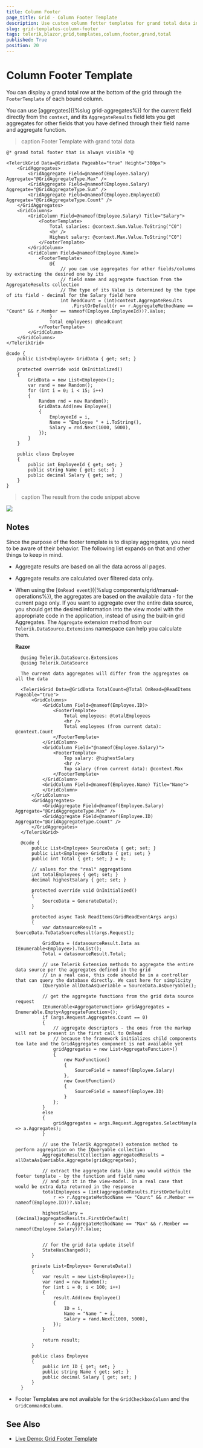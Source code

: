 ```yaml
---
title: Column Footer
page_title: Grid - Column Footer Template
description: Use custom column fotter templates for grand total data in Grid for Blazor.
slug: grid-templates-column-footer
tags: telerik,blazor,grid,templates,column,footer,grand,total
published: True
position: 20
---
```


# Column Footer Template

You can display a grand total row at the bottom of the grid through the `FooterTemplate` of each bound column.

You can use [aggregates]({%slug grid-aggregates%}) for the current field directly from the `context`, and its `AggregateResults` field lets you get aggregates for other fields that you have defined through their field name and aggregate function.


>caption Footer Template with grand total data

````CSHTML
@* grand total footer that is always visible *@

<TelerikGrid Data=@GridData Pageable="true" Height="300px">
    <GridAggregates>
        <GridAggregate Field=@nameof(Employee.Salary) Aggregate="@GridAggregateType.Max" />
        <GridAggregate Field=@nameof(Employee.Salary) Aggregate="@GridAggregateType.Sum" />
        <GridAggregate Field=@nameof(Employee.EmployeeId) Aggregate="@GridAggregateType.Count" />
    </GridAggregates>
    <GridColumns>
        <GridColumn Field=@nameof(Employee.Salary) Title="Salary">
            <FooterTemplate>
                Total salaries: @context.Sum.Value.ToString("C0")
                <br />
                Highest salary: @context.Max.Value.ToString("C0")
            </FooterTemplate>
        </GridColumn>
        <GridColumn Field=@nameof(Employee.Name)>
            <FooterTemplate>
                @{
                    // you can use aggregates for other fields/columns by extracting the desired one by its
                    // field name and aggregate function from the AggregateResults collection
                    // The type of its Value is determined by the type of its field - decimal for the Salary field here
                    int headCount = (int)context.AggregateResults
                        .FirstOrDefault(r => r.AggregateMethodName == "Count" && r.Member == nameof(Employee.EmployeeId))?.Value;
                }
                Total employees: @headCount
            </FooterTemplate>
        </GridColumn>
    </GridColumns>
</TelerikGrid>

@code {
    public List<Employee> GridData { get; set; }

    protected override void OnInitialized()
    {
        GridData = new List<Employee>();
        var rand = new Random();
        for (int i = 0; i < 15; i++)
        {
            Random rnd = new Random();
            GridData.Add(new Employee()
            {
                EmployeeId = i,
                Name = "Employee " + i.ToString(),
                Salary = rnd.Next(1000, 5000),
            });
        }
    }

    public class Employee
    {
        public int EmployeeId { get; set; }
        public string Name { get; set; }
        public decimal Salary { get; set; }
    }
}
````

>caption The result from the code snippet above

![](images/footer-template.png)


## Notes

Since the purpose of the footer template is to display aggregates, you need to be aware of their behavior. The following list expands on that and other things to keep in mind.

* Aggregate results are based on all the data across all pages.

* Aggregate results are calculated over filtered data only.

* When using the [`OnRead event`]({%slug components/grid/manual-operations%}), the aggregates are based on the available data - for the current page only. If you want to aggregate over the entire data source, you should get the desired information into the view model with the appropriate code in the application, instead of using the built-in grid Aggregates. The `Aggregate` extension method from our `Telerik.DataSource.Extensions` namespace can help you calculate them.

    **Razor**

        @using Telerik.DataSource.Extensions
        @using Telerik.DataSource
    
        The current data aggregates will differ from the aggregates on all the data
    
        <TelerikGrid Data=@GridData TotalCount=@Total OnRead=@ReadItems Pageable="true">
            <GridColumns>
                <GridColumn Field=@nameof(Employee.ID)>
                    <FooterTemplate>
                        Total employees: @totalEmployees
                        <hr />
                        Total employees (from current data): @context.Count
                    </FooterTemplate>
                </GridColumn>
                <GridColumn Field="@nameof(Employee.Salary)">
                    <FooterTemplate>
                        Top salary: @highestSalary
                        <hr />
                        Top salary (from current data): @context.Max
                    </FooterTemplate>
                </GridColumn>
                <GridColumn Field=@nameof(Employee.Name) Title="Name">
                </GridColumn>
            </GridColumns>
            <GridAggregates>
                <GridAggregate Field=@nameof(Employee.Salary) Aggregate="@GridAggregateType.Max" />
                <GridAggregate Field=@nameof(Employee.ID) Aggregate="@GridAggregateType.Count" />
            </GridAggregates>
        </TelerikGrid>
    
        @code {
            public List<Employee> SourceData { get; set; }
            public List<Employee> GridData { get; set; }
            public int Total { get; set; } = 0;
    
            // values for the "real" aggregations
            int totalEmployees { get; set; }
            decimal highestSalary { get; set; }
    
            protected override void OnInitialized()
            {
                SourceData = GenerateData();
            }
    
            protected async Task ReadItems(GridReadEventArgs args)
            {
                var datasourceResult = SourceData.ToDataSourceResult(args.Request);
    
                GridData = (datasourceResult.Data as IEnumerable<Employee>).ToList();
                Total = datasourceResult.Total;
    
                // use Telerik Extension methods to aggregate the entire data source per the aggregates defined in the grid
                // in a real case, this code should be in a controller that can query the database directly. We cast here for simplicity
                IQueryable allDataAsQueriable = SourceData.AsQueryable();
    
                // get the aggregate functions from the grid data source request
                IEnumerable<AggregateFunction> gridAggregates = Enumerable.Empty<AggregateFunction>();
                if (args.Request.Aggregates.Count == 0)
                {
                    // aggregate descriptors - the ones from the markup will not be present in the first call to OnRead
                    // because the framework initializes child components too late and the GridAggregates component is not available yet
                    gridAggregates = new List<AggregateFunction>()
                    {
                        new MaxFunction()
                        {
                            SourceField = nameof(Employee.Salary)
                        },
                        new CountFunction()
                        {
                            SourceField = nameof(Employee.ID)
                        }
                    };
                }
                else
                {
                    gridAggregates = args.Request.Aggregates.SelectMany(a => a.Aggregates);
                }
    
                // use the Telerik Aggregate() extension method to perform aggregation on the IQueryable collection
                AggregateResultCollection aggregatedResults = allDataAsQueriable.Aggregate(gridAggregates);
    
                // extract the aggregate data like you would within the footer template - by the function and field name
                // and put it in the view-model. In a real case that would be extra data returned in the response
                totalEmployees = (int)aggregatedResults.FirstOrDefault(
                    r => r.AggregateMethodName == "Count" && r.Member == nameof(Employee.ID))?.Value;
    
                highestSalary = (decimal)aggregatedResults.FirstOrDefault(
                    r => r.AggregateMethodName == "Max" && r.Member == nameof(Employee.Salary))?.Value;
    
    
                // for the grid data update itself
                StateHasChanged();
            }
    
            private List<Employee> GenerateData()
            {
                var result = new List<Employee>();
                var rand = new Random();
                for (int i = 0; i < 100; i++)
                {
                    result.Add(new Employee()
                    {
                        ID = i,
                        Name = "Name " + i,
                        Salary = rand.Next(1000, 5000),
                    });
                }
    
                return result;
            }
    
            public class Employee
            {
                public int ID { get; set; }
                public string Name { get; set; }
                public decimal Salary { get; set; }
            }
        }

* Footer Templates are not available for the `GridCheckboxColumn` and the `GridCommandColumn`.


## See Also

 * [Live Demo: Grid Footer Template](https://demos.telerik.com/blazor-ui/grid/footer-template)

